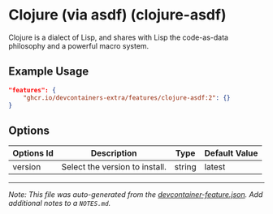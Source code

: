
# Clojure (via asdf) (clojure-asdf)

Clojure is a dialect of Lisp, and shares with Lisp the code-as-data philosophy and a powerful macro system.

## Example Usage

```json
"features": {
    "ghcr.io/devcontainers-extra/features/clojure-asdf:2": {}
}
```

## Options

| Options Id | Description | Type | Default Value |
|-----|-----|-----|-----|
| version | Select the version to install. | string | latest |



---

_Note: This file was auto-generated from the [devcontainer-feature.json](devcontainer-feature.json).  Add additional notes to a `NOTES.md`._
